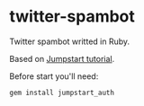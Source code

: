 # twitter-spambot

Twitter spambot writted in Ruby.

Based on [Jumpstart tutorial](http://tutorials.jumpstartlab.com/projects/microblogger.html#microblogger).

Before start you'll need:

```ruby
gem install jumpstart_auth
```
